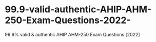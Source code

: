 # 99.9-valid-authentic-AHIP-AHM-250-Exam-Questions-2022-
99.9% valid &amp; authentic AHIP AHM-250 Exam Questions [2022]
